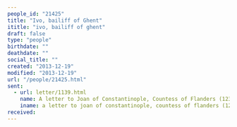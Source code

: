 ```yaml
---
people_id: "21425"
title: "Ivo, bailiff of Ghent"
ititle: "ivo, bailiff of ghent"
draft: false
type: "people"
birthdate: ""
deathdate: ""
social_title: ""
created: "2013-12-19"
modified: "2013-12-19"
url: "/people/21425.html"
sent:
  - url: letter/1139.html
    name: A letter to Joan of Constantinople, Countess of Flanders (1239, December)
    iname: a letter to joan of constantinople, countess of flanders (1239, december)
received:
---
```

